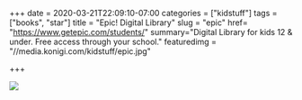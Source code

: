 +++
date = 2020-03-21T22:09:10-07:00
categories = ["kidstuff"]
tags = ["books", "star"]
title = "Epic! Digital Library"
slug = "epic"
href= "https://www.getepic.com/students/"
summary="Digital Library for kids 12 & under. Free access through your school."
featuredimg = "//media.konigi.com/kidstuff/epic.jpg"

+++

<img src="//media.konigi.com/kidstuff/epic.jpg" />
